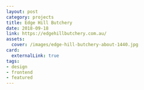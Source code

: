 ```yaml
---
layout: post
category: projects
title: Edge Hill Butchery
date: 2018-09-18
link: https://edgehillbutchery.com.au/
assets:
  cover: /images/edge-hill-butchery-about-1440.jpg
card:
  externalLink: true
tags: 
- design
- frontend
- featured
---
```

